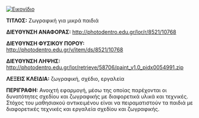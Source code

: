 [![Εικονίδιο](http://photodentro.edu.gr/lor/retrieve/58368/paint_v1.0.zip_teaser.jpg)](http://photodentro.edu.gr/lor/r/8521/10768)

**ΤΙΤΛΟΣ:** Ζωγραφική για μικρά παιδιά

**ΔΙΕΥΘΥΝΣΗ ΑΝΑΦΟΡΑΣ:** http://photodentro.edu.gr/lor/r/8521/10768

**ΔΙΕΥΘΥΝΣΗ ΦΥΣΙΚΟΥ ΠΟΡΟΥ:** http://photodentro.edu.gr/v/item/ds/8521/10768

**ΔΙΕΥΘΥΝΣΗ ΛΗΨΗΣ:** http://photodentro.edu.gr/lor/retrieve/58706/paint_v1.0_pidx0054991.zip

**ΛΕΞΕΙΣ ΚΛΕΙΔΙΑ:** ζωγραφική, σχέδιο, εργαλεία

**ΠΕΡΙΓΡΑΦΗ:** Ανοιχτή εφαρμογή, μέσω της οποίας παρέχονται οι δυνατότητες σχεδίου και ζωγραφικής με διαφορετικά υλικά και τεχνικές. Στόχος του μαθησιακού αντικειμένου είναι να πειραματιστούν τα παιδιά με διαφορετικές τεχνικές και εργαλεία σχεδίου και ζωγραφικής.
